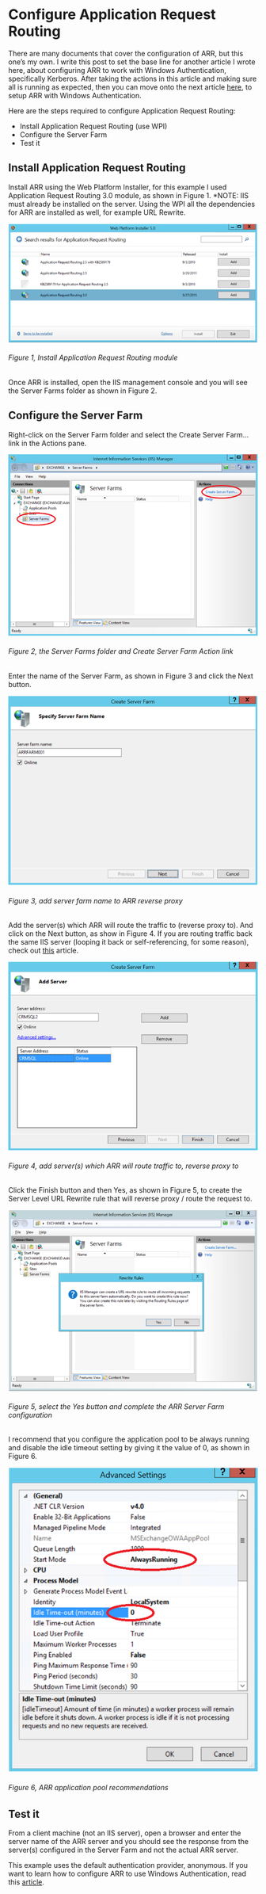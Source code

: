 # Configure Application Request Routing

There are many documents that cover the configuration of ARR, but this one’s my own.  I write this post to set the base line for another article I wrote here, about configuring ARR to work with Windows Authentication, specifically Kerberos.  After taking the actions in this article and making sure all is running as expected, then you can move onto the next article [here][LINK1], to setup ARR with Windows Authentication.

Here are the steps required to configure Application Request Routing:

+ Install Application Request Routing (use WPI)
+ Configure the Server Farm
+ Test it

## Install Application Request Routing

Install ARR using the Web Platform Installer, for this example I used Application Request Routing 3.0 module, as shown in Figure 1.  *NOTE: IIS must already be installed on the server.  Using the WPI all the dependencies for ARR are installed as well, for example URL Rewrite.  

![Install Application Request Routing module][FIGURE1]
###### Figure 1, Install Application Request Routing module

Once ARR is installed, open the IIS management console and you will see the Server Farms folder as shown in Figure 2.

## Configure the Server Farm
Right-click on the Server Farm folder and select the Create Server Farm… link in the Actions pane.

![the Server Farms folder and Create Server Farm Action link][FIGURE2]
###### Figure 2, the Server Farms folder and Create Server Farm Action link

Enter the name of the Server Farm, as shown in Figure 3 and click the Next button.

![add server farm name to ARR reverse proxy][FIGURE3]
###### Figure 3, add server farm name to ARR reverse proxy

Add the server(s) which ARR will route the traffic to (reverse proxy to).  And click on the Next button, as show in Figure 4.  If you are routing traffic back the same IIS server (looping it back or self-referencing, for some reason), check out [this][LINK2] article.

![add server(s) which ARR will route traffic to, reverse proxy to][FIGURE4]
###### Figure 4, add server(s) which ARR will route traffic to, reverse proxy to

Click the Finish button and then Yes, as shown in Figure 5, to create the Server Level URL Rewrite rule that will reverse proxy / route the request to.

![select the Yes button and complete the ARR Server Farm configuration][FIGURE5]
###### Figure 5, select the Yes button and complete the ARR Server Farm configuration

I recommend that you configure the application pool to be always running and disable the idle timeout setting by giving it the value of 0, as shown in Figure 6.

![ARR application pool recommendations][FIGURE6]
###### Figure 6, ARR application pool recommendations

## Test it

From a client machine (not an IIS server), open a browser and enter the server name of the ARR server and you should see the response from the server(s) configured in the Server Farm and not the actual ARR server.

This example uses the default authentication provider, anonymous.  If you want to learn how to configure ARR to use Windows Authentication, read this [article][LINK1].

[FIGURE1]: ../images/2015/msdn-0541.png "Figure 1, Install Application Request Routing module"
[FIGURE2]: ../images/2015/msdn-0542.png "Figure 2, the Server Farms folder and Create Server Farm Action link"
[FIGURE3]: ../images/2015/msdn-0543.png "Figure 3, add server farm name to ARR reverse proxy"
[FIGURE4]: ../images/2015/msdn-0544.png "Figure 4, add server(s) which ARR will route traffic to, reverse proxy to"
[FIGURE5]: ../images/2015/msdn-0545.png "Figure 5, select the Yes button and complete the ARR Server Farm configuration"
[FIGURE6]: ../images/2015/msdn-0546.png "Figure 6, ARR application pool recommendations"

[LINK1]: 2015-08-configure-application-request-routing-with-windows-authentication-kerberos.md
[LINK2]: 2015-03-application-request-routing-arr-self-referencing-itself-400-or-502-3.md
